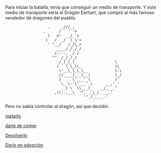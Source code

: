 Para iniciar la batalla, tenía que conseguir un medio de transporte.
Y este medio de transporte sería el Dragón Earhart, que compró al más famoso
vendedor de dragones del pueblo.

                       .     _///_,
                     .      / ` ' '>
                       )   o'  __/_'>
                      (   /  _/  )_\'>
                       ' "__/   /_/\_>
                           ____/_/_/_/
                          /,---, _/ /
                         ""  /_/_/_/
                            /_(_(_(_                 \
                           (   \_\_\\_               )\
                            \'__\_\_\_\__            ).\
                            //____|___\__)           )_/
                            |  _  \'___'_(           /'
                             \_ (-'\'___'_\      __,'_'
                             __) \  \\___(_   __/.__,'
                          ,((,-,__\  '", __\_/. __,'
                                       '"./_._._-'

									   
Pero no sabía controlar al dragón, así que decidió:

[matarlo](muerte-dragon/muerte-dragon.md)

[darle de comer](festin/festin.md)

[Devolverlo](devolverlo/devolverlo.md)

[Darlo en adopción](adopcion/adopcion.md)